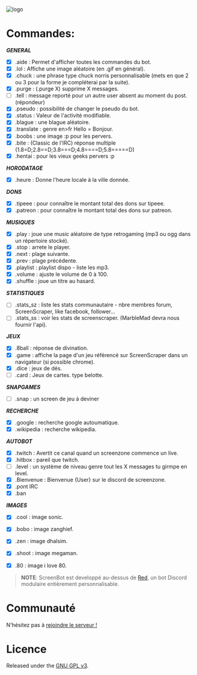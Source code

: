 ![logo](http://www.screenzone.fr/github/screenbot4discord/logo.jpg "logo")


# Commandes:

***GENERAL***  
- [x] .aide : Permet d'afficher toutes les commandes du bot.   
- [x] .lol : Affiche une image aléatoire (en .gif en général).  
- [x] .chuck : une phrase type chuck norris personnalisable (mets en que 2 ou 3 pour la forme je compléterai par la suite).  
- [x] .purge : (.purge X) supprime X messages.  
- [ ] .tell : message reporté pour un autre user absent au moment du post.(répondeur)  
- [x] .pseudo : possibilité de changer le pseudo du bot.  
- [x] .status : Valeur de l'activité modifiable.    
- [x] .blague : une blague aléatoire.  
- [x] .translate : genre en>fr Hello = Bonjour.  
- [x] .boobs : une image :p pour les pervers.
- [x] .bite : (Classic de l'IRC) réponse multiple (1.8=D;2.8==D;3.8===D;4.8====D;5.8=====D)  
- [x] .hentai : pour les vieux geeks pervers :p  

***HORODATAGE***  
- [x] .heure : Donne l'heure locale à la ville donnée.  

***DONS***  
- [x] .tipeee : pour connaître le montant total des dons sur tipeee.  
- [x] .patreon : pour connaître le montant total des dons sur patreon.  

***MUSIQUES***  
- [x] .play : joue une music aléatoire de type retrogaming (mp3 ou ogg dans un répertoire stocké).  
- [x] .stop : arrete le player.  
- [x] .next : plage suivante.  
- [x] .prev : plage précédente.  
- [x] .playlist : playlist dispo - liste les mp3.  
- [x] .volume : ajuste le volume de 0 à 100.  
- [x] .shuffle : joue un titre au hasard.  

***STATISTIQUES***  
- [ ] .stats_sz : liste les stats communautaire - nbre membres forum, ScreenScraper, like facebook, follower...  
- [ ] .stats_ss : voir les stats de screenscraper. (MarbleMad devra nous fournir l'api).  

***JEUX***  
- [x] .8ball : réponse de divination.   
- [x] .game : affiche la page d'un jeu référencé sur ScreenScraper dans un navigateur (si possible chrome).  
- [x] .dice : jeux de dés.  
- [ ] .card : Jeux de cartes. type belotte.

***SNAPGAMES***  
- [ ] .snap : un screen de jeu à deviner

***RECHERCHE***  
- [x] .google : recherche google autoumatique.  
- [x] .wikipedia : recherche wikipedia.  

***AUTOBOT***  
- [x] .twitch : Avertit ce canal quand un screenzone commence un live.  
- [x] .hitbox : pareil que twitch.  
- [ ] .level : un système de niveau genre tout les X messages tu girmpe en level.  
- [x] .Bienvenue : Bienvenue {User} sur le discord de screenzone.  
- [x] .pont IRC  
- [x] .ban

***IMAGES***  
- [x] .cool : image sonic.  
- [x] .bobo : image zanghief.
- [x] .zen : image dhalsim.  
- [x] .shoot : image megaman.  
- [x] .80 : image i love 80.

		
> **NOTE**: ScreenBot est developpé au-dessus de [Red](https://twentysix26.github.io/Red-Docs/), un bot Discord modulaire entièrement personnalisable.

# Communauté

N'hésitez pas à [rejoindre le serveur !](https://discordapp.com/channels/91280005803278336)

# Licence

Released under the [GNU GPL v3](LICENSE).